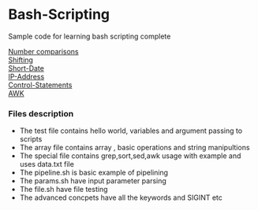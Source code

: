 # Bash-Scripting
Sample code for learning bash scripting complete

[Number comparisons](https://ioflood.com/blog/bash-compare-numbers/#:~:text=In%20Bash%2C%20there%20are%20six,greater%20than%20the%20second%20number)
</br>
[Shifting](https://www.geeksforgeeks.org/shift-command-in-linux-with-examples/)
</br>
[Short-Date](https://stackoverflow.com/questions/9200862/short-date-in-bash-ps1-prompt)
</br>
[IP-Address](https://stackoverflow.com/questions/21336126/linux-bash-script-to-extract-ip-address)
</br>
[Control-Statements](https://eng.libretexts.org/Bookshelves/Computer_Science/Operating_Systems/Linux_-_The_Penguin_Marches_On_(McClanahan)/13%3A_Working_with_Bash_Scripts/4.10%3A_Shell_Control_Statements)
</br>
[AWK](https://www.geeksforgeeks.org/awk-command-unixlinux-examples/)
</br>

### Files description
* The test file contains hello world, variables and argument passing to scripts 
* The array file contains array , basic operations and string manipultions 
* The special file contains grep,sort,sed,awk usage with example and uses data.txt file 
* The pipeline.sh is basic example of pipelining 
* The params.sh have input parameter parsing 
* The file.sh have file testing 
* The advanced concpets have all the keywords and SIGINT etc
